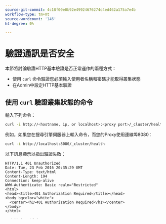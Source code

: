 ```yaml
---
source-git-commit: 4c18f00e0b92e49924676274c4ed462a175a7e4b
workflow-type: tm+mt
source-wordcount: '146'
ht-degree: 0%

---
```

# 驗證通訊是否安全

本節將討論驗證HTTP基本驗證是否正常運作的兩種方式：

* 使用 `curl` 命令驗證您必須輸入使用者名稱和密碼才能取得叢集狀態
* 在Admin中設定HTTP基本驗證

## 使用 `curl` 驗證叢集狀態的命令

輸入下列命令：

```bash
curl -i http://<hostname, ip, or localhost>:<proxy port>/_cluster/health
```

例如，如果您在搜尋引擎伺服器上輸入命令，而您的Proxy使用連線埠8080：

```bash
curl -i http://localhost:8080/_cluster/health
```

以下訊息顯示以指出驗證失敗：

```terminal
HTTP/1.1 401 Unauthorized
Date: Tue, 23 Feb 2016 20:35:29 GMT
Content-Type: text/html
Content-Length: 194
Connection: keep-alive
WWW-Authenticate: Basic realm="Restricted"
<html>
<head><title>401 Authorization Required</title></head>
<body bgcolor="white">
  <center><h1>401 Authorization Required</h1></center>
</body>
</html>
```

現在嘗試下列命令：

```bash
curl -i -u <username>:<password> http://<hostname, ip, or localhost>:<proxy port>/_cluster/health
```

例如：

```bash
curl -i -u magento_elasticsearch:mypassword http://localhost:8080/_cluster/health
```

這次命令會成功，並出現類似下列的訊息：

```terminal
HTTP/1.1 200 OK
Date: Tue, 23 Feb 2016 20:38:03 GMT
Content-Type: application/json; charset=UTF-8
Content-Length: 389
Connection: keep-alive
{"cluster_name":"elasticsearch","status":"yellow","timed_out":false,"number_of_nodes":1,"number_of_data_nodes":1,"active_primary_shards":5,"active_shards":5,"relocating_shards":0,"initializing_shards":0,"unassigned_shards":5,"delayed_unassigned_shards":0,"number_of_pending_tasks":0,"number_of_in_flight_fetch":0,"task_max_waiting_in_queue_millis":0,"active_shards_percent_as_number":50.0}
```

## 在Admin中設定HTTP基本驗證

執行中討論的相同工作 [搜尋引擎設定](../configuration/search/configure-search-engine.md) *例外* 按一下 **[!UICONTROL Yes]** 從 **[!UICONTROL Enable HTTP Auth]** 清單並在提供的欄位中輸入您的使用者名稱和密碼。

按一下 **[!UICONTROL Test Connection]** 以確定其運作正常，然後按一下 **[!UICONTROL Save Config]**.

您必須先清除快取並重新索引，才能繼續。

